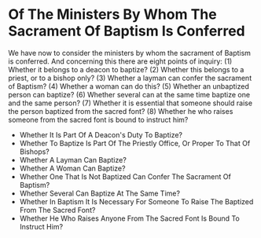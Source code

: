 # Of The Ministers By Whom The Sacrament Of Baptism Is Conferred

We have now to consider the ministers by whom the sacrament of Baptism is conferred. And concerning this there are eight points of inquiry:
(1) Whether it belongs to a deacon to baptize?
(2) Whether this belongs to a priest, or to a bishop only?
(3) Whether a layman can confer the sacrament of Baptism?
(4) Whether a woman can do this?
(5) Whether an unbaptized person can baptize?
(6) Whether several can at the same time baptize one and the same person?
(7) Whether it is essential that someone should raise the person baptized from the sacred font?
(8) Whether he who raises someone from the sacred font is bound to instruct him?

* Whether It Is Part Of A Deacon's Duty To Baptize?
* Whether To Baptize Is Part Of The Priestly Office, Or Proper To That Of Bishops?
* Whether A Layman Can Baptize?
* Whether A Woman Can Baptize?
* Whether One That Is Not Baptized Can Confer The Sacrament Of Baptism?
* Whether Several Can Baptize At The Same Time?
* Whether In Baptism It Is Necessary For Someone To Raise The Baptized From The Sacred Font?
* Whether He Who Raises Anyone From The Sacred Font Is Bound To Instruct Him?